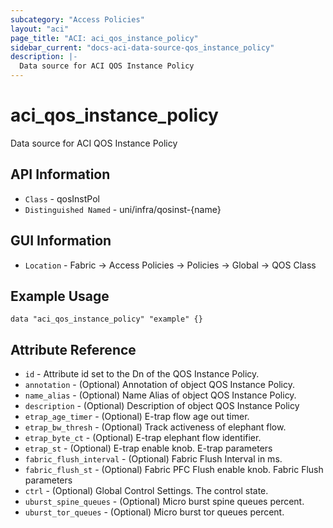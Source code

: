 ```yaml
---
subcategory: "Access Policies"
layout: "aci"
page_title: "ACI: aci_qos_instance_policy"
sidebar_current: "docs-aci-data-source-qos_instance_policy"
description: |-
  Data source for ACI QOS Instance Policy
---
```


# aci_qos_instance_policy #

Data source for ACI QOS Instance Policy


## API Information ##

* `Class` - qosInstPol
* `Distinguished Named` - uni/infra/qosinst-{name}

## GUI Information ##

* `Location` - Fabric -> Access Policies -> Policies -> Global -> QOS Class

## Example Usage ##

```hcl
data "aci_qos_instance_policy" "example" {}
```

## Attribute Reference ##
* `id` - Attribute id set to the Dn of the QOS Instance Policy.
* `annotation` - (Optional) Annotation of object QOS Instance Policy.
* `name_alias` - (Optional) Name Alias of object QOS Instance Policy.
* `description` - (Optional) Description of object QOS Instance Policy
* `etrap_age_timer` - (Optional) E-trap flow age out timer. 
* `etrap_bw_thresh` - (Optional) Track activeness of elephant flow. 
* `etrap_byte_ct` - (Optional) E-trap elephant flow identifier. 
* `etrap_st` - (Optional) E-trap enable knob. E-trap parameters
* `fabric_flush_interval` - (Optional) Fabric Flush Interval in ms. 
* `fabric_flush_st` - (Optional) Fabric PFC Flush enable knob. Fabric Flush parameters
* `ctrl` - (Optional) Global Control Settings. The control state.
* `uburst_spine_queues` - (Optional) Micro burst spine queues percent.
* `uburst_tor_queues` - (Optional) Micro burst tor queues percent.

